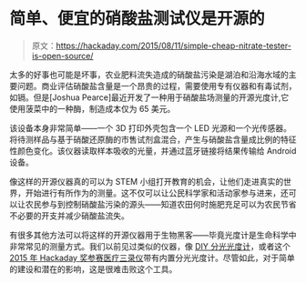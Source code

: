 # 简单、便宜的硝酸盐测试仪是开源的

> 原文：<https://hackaday.com/2015/08/11/simple-cheap-nitrate-tester-is-open-source/>

太多的好事也可能是坏事，农业肥料流失造成的硝酸盐污染是湖泊和沿海水域的主要问题。商业评估硝酸盐含量是一个昂贵的过程，需要使用专有仪器和有毒试剂，如镉。但是[Joshua Pearce]最近开发了一种用于硝酸盐场测量的开源光度计,它使用菠菜中的一种酶，制造成本仅为 65 美元。

该设备本身非常简单——一个 3D 打印外壳包含一个 LED 光源和一个光传感器。将待测样品与基于硝酸还原酶的市售试剂盒混合，产生与硝酸盐含量成比例的特征性颜色变化。该仪器读取样本吸收的光量，并通过蓝牙链接将结果传输给 Android 设备。

像这样的开源仪器真的可以为 STEM 小组打开教育的机会，让他们走进真实的世界，开始进行有所作为的测量。这不仅可以让公民科学家和活动家参与进来，还可以让农民参与到控制硝酸盐污染的源头——知道农田何时施肥充足可以为农民节省不必要的开支并减少硝酸盐流失。

有很多其他方法可以将这样的开源仪器用于生物黑客——毕竟光度计是生命科学中非常常见的测量方式。我们以前见过类似的仪器，像 [DIY 分光光度计](https://hackaday.com/2011/05/20/diy-spectrophotometer/)，或者这个 [2015 年 Hackaday 奖参赛医疗三录仪](https://hackaday.com/2015/06/22/hackaday-prize-entry-a-medical-tricorder/)带有内置分光光度计。尽管如此，对于简单的建设和潜在的影响，这是很难击败这个工具。